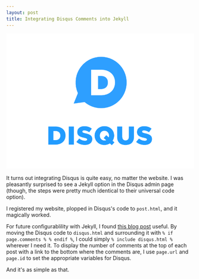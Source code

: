```yaml
---
layout: post
title: Integrating Disqus Comments into Jekyll
---
```


![Disqus Logo](/public/img/disqus-logo.png)

It turns out integrating Disqus is quite easy, no matter the website. I was pleasantly surprised to see a Jekyll option in the Disqus admin page (though, the steps were pretty much identical to their universal code option).

I registered my website, plopped in Disqus's code to `post.html`, and it magically worked.

For future configurablility with Jekyll, I found [this blog post](https://sgeos.github.io/jekyll/disqus/2016/02/14/adding-disqus-to-a-jekyll-blog.html) useful. By moving the Disqus code to `disqus.html` and surrounding it with `% if page.comments % % endif %`, I could simply `% include disqus.html %` wherever I need it. To display the number of comments at the top of each post with a link to the bottom where the comments are, I use `page.url` and `page.id` to set the appropriate variables for Disqus.

And it's as simple as that.
